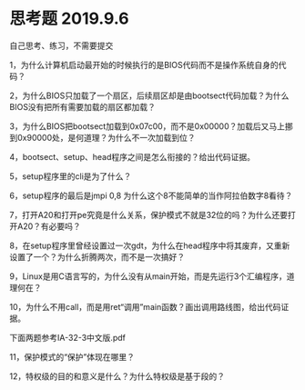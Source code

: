 # 思考题 2019.9.6
自己思考、练习，不需要提交

1，为什么计算机启动最开始的时候执行的是BIOS代码而不是操作系统自身的代码？


2，为什么BIOS只加载了一个扇区，后续扇区却是由bootsect代码加载？为什么BIOS没有把所有需要加载的扇区都加载？

3，为什么BIOS把bootsect加载到0x07c00，而不是0x00000？加载后又马上挪到0x90000处，是何道理？为什么不一次加载到位？

4，bootsect、setup、head程序之间是怎么衔接的？给出代码证据。

5，setup程序里的cli是为了什么？

6，setup程序的最后是jmpi 0,8 为什么这个8不能简单的当作阿拉伯数字8看待？

7，打开A20和打开pe究竟是什么关系，保护模式不就是32位的吗？为什么还要打开A20？有必要吗？

8，在setup程序里曾经设置过一次gdt，为什么在head程序中将其废弃，又重新设置了一个？为什么折腾两次，而不是一次搞好？

9，Linux是用C语言写的，为什么没有从main开始，而是先运行3个汇编程序，道理何在？

10，为什么不用call，而是用ret“调用”main函数？画出调用路线图，给出代码证据。

下面两题参考IA-32-3中文版.pdf

11，保护模式的“保护”体现在哪里？

12，特权级的目的和意义是什么？为什么特权级是基于段的？